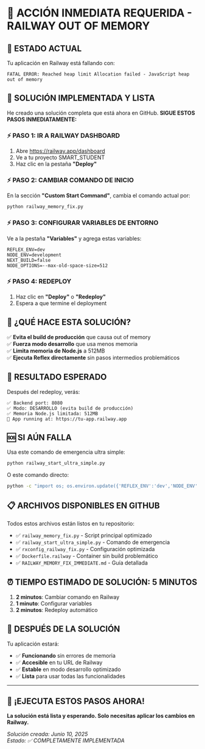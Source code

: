 # 🚨 ACCIÓN INMEDIATA REQUERIDA - RAILWAY OUT OF MEMORY

## 📍 ESTADO ACTUAL
Tu aplicación en Railway está fallando con:
```
FATAL ERROR: Reached heap limit Allocation failed - JavaScript heap out of memory
```

## 🎯 SOLUCIÓN IMPLEMENTADA Y LISTA

He creado una solución completa que está ahora en GitHub. **SIGUE ESTOS PASOS INMEDIATAMENTE:**

### ⚡ **PASO 1: IR A RAILWAY DASHBOARD**
1. Abre https://railway.app/dashboard
2. Ve a tu proyecto SMART_STUDENT
3. Haz clic en la pestaña **"Deploy"**

### ⚡ **PASO 2: CAMBIAR COMANDO DE INICIO**
En la sección **"Custom Start Command"**, cambia el comando actual por:

```bash
python railway_memory_fix.py
```

### ⚡ **PASO 3: CONFIGURAR VARIABLES DE ENTORNO**
Ve a la pestaña **"Variables"** y agrega estas variables:

```
REFLEX_ENV=dev
NODE_ENV=development
NEXT_BUILD=false
NODE_OPTIONS=--max-old-space-size=512
```

### ⚡ **PASO 4: REDEPLOY**
1. Haz clic en **"Deploy"** o **"Redeploy"**
2. Espera a que termine el deployment

## 🎯 **¿QUÉ HACE ESTA SOLUCIÓN?**

✅ **Evita el build de producción** que causa out of memory  
✅ **Fuerza modo desarrollo** que usa menos memoria  
✅ **Limita memoria de Node.js** a 512MB  
✅ **Ejecuta Reflex directamente** sin pasos intermedios problemáticos  

## 📱 **RESULTADO ESPERADO**

Después del redeploy, verás:
```
✅ Backend port: 8080
✅ Modo: DESARROLLO (evita build de producción)  
✅ Memoria Node.js limitada: 512MB
🚀 App running at: https://tu-app.railway.app
```

## 🆘 **SI AÚN FALLA**

Usa este comando de emergencia ultra simple:

```bash
python railway_start_ultra_simple.py
```

O este comando directo:

```bash
python -c "import os; os.environ.update({'REFLEX_ENV':'dev','NODE_ENV':'development'}); import subprocess; subprocess.run(['python', '-m', 'reflex', 'run', '--env', 'dev', '--backend-host', '0.0.0.0'])"
```

## 📋 **ARCHIVOS DISPONIBLES EN GITHUB**

Todos estos archivos están listos en tu repositorio:
- ✅ `railway_memory_fix.py` - Script principal optimizado
- ✅ `railway_start_ultra_simple.py` - Comando de emergencia
- ✅ `rxconfig_railway_fix.py` - Configuración optimizada
- ✅ `Dockerfile.railway` - Container sin build problemático
- ✅ `RAILWAY_MEMORY_FIX_IMMEDIATE.md` - Guía detallada

## ⏰ **TIEMPO ESTIMADO DE SOLUCIÓN: 5 MINUTOS**

1. **2 minutos**: Cambiar comando en Railway
2. **1 minuto**: Configurar variables  
3. **2 minutos**: Redeploy automático

## 🎉 **DESPUÉS DE LA SOLUCIÓN**

Tu aplicación estará:
- ✅ **Funcionando** sin errores de memoria
- ✅ **Accesible** en tu URL de Railway  
- ✅ **Estable** en modo desarrollo optimizado
- ✅ **Lista** para usar todas las funcionalidades

---

## 🚀 **¡EJECUTA ESTOS PASOS AHORA!**

**La solución está lista y esperando. Solo necesitas aplicar los cambios en Railway.**

*Solución creada: Junio 10, 2025*  
*Estado: ✅ COMPLETAMENTE IMPLEMENTADA*
